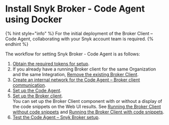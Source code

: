 # Install Snyk Broker - Code Agent using Docker

{% hint style="info" %}
For the initial deployment of the Broker Client – Code Agent, collaborating with your Snyk account team is required.
{% endhint %}

The workflow for setting Snyk Broker - Code Agent is as follows:

1. &#x20;[Obtain the required tokens for setup](obtain-the-required-tokens-for-setup.md).
2. If you already have a running Broker client for the same Organization and the same Integration, [Remove the existing Broker Client](step-2-removing-an-existing-broker-client.md).
3. [Create an internal network for the Code Agent – Broker client communication](step-3-creating-a-network-for-the-broker-client-and-code-agent-communication.md).
4. [Set up the Code Agent](step-4-setting-up-the-code-agent/).
5. [Set up the Broker client](step-5-setting-up-the-broker-client/).\
   You can set up the Broker Client component with or without a display of the code snippets on the Web UI results. See [Running the Broker Client without code snippets](step-5-setting-up-the-broker-client/step-5.2a-running-the-broker-client-without-the-code-snippet-display.md) and [Running the Broker Client with code snippets](step-5-setting-up-the-broker-client/step-5.2b-running-the-broker-client-with-the-code-snippets-display.md).
6. [Test the Code Agent – Snyk Broker setup](step-6-testing-the-code-agent-snyk-broker-setup.md).
